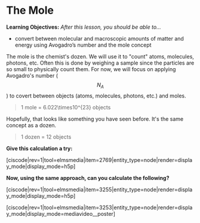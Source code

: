 <div style="float:right;margin:auto"><ebook-button title="Avogadro's Number" link="https://genchem.science.psu.edu/01-2-avogadro%E2%80%99s-number"></ebook-button></div>

# The Mole


**Learning Objectives:** _After this lesson, you should be able to…_

* convert between molecular and macroscopic amounts of matter and energy using Avogadro’s number and the mole concept

The mole is the chemist's dozen.  We will use it to "count" atoms, molecules, photons, etc.  Often this is done by weighing a sample since the particles are so small to physically count them.  For now, we will focus on applying Avogadro's number ($$N_A$$) to covert between objects (atoms, molecules, photons, etc.) and moles. 

> 1 mole = <lrn-math>6.022\times10^{23}</lrn-math> objects 

Hopefully, that looks like something you have seen before.  It's the same concept as a dozen.
> 1 dozen = 12 objects

**Give this calculation a try:**

[ciscode|rev=1|tool=elmsmedia|item=2769|entity_type=node|render=display_mode|display_mode=h5p]

**Now, using the same approach, can you calculate the following?**

[ciscode|rev=1|tool=elmsmedia|item=3255|entity_type=node|render=display_mode|display_mode=h5p]


<media-video>[ciscode|rev=1|tool=elmsmedia|item=3253|entity_type=node|render=display_mode|display_mode=mediavideo__poster]</media-video>

 